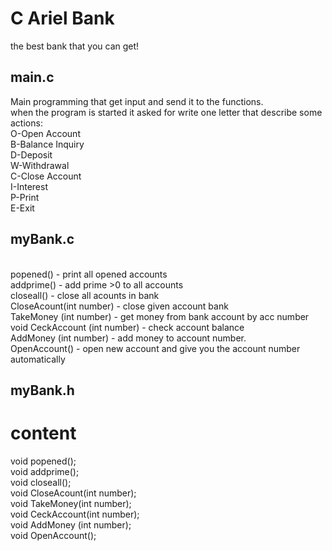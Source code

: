 # C Ariel Bank
the best bank that you can get!
## main.c
Main programming that get input and send it to the functions.
<br />
when the program is started it asked for write one letter that describe some actions:
<br />
O-Open Account
<br />
B-Balance Inquiry
<br />
D-Deposit
<br />
W-Withdrawal
<br />
C-Close Account
<br />
I-Interest
<br />
P-Print
<br />
E-Exit
<br />

        
## myBank.c
<br />
popened() - print all opened accounts
<br />
addprime() - add prime >0 to all accounts
<br />
closeall() - close all acounts in bank
<br />
CloseAcount(int number) - close given account bank
<br />
TakeMoney (int number) - get money from bank account by acc number
<br />
void CeckAccount (int number) - check account balance
<br />
AddMoney (int number) - add money to account number.
<br />
OpenAccount() - open new account and give you the account number automatically

## myBank.h
# content
void popened();
<br />
void addprime();
<br />
void closeall();
<br />
void CloseAcount(int number);
<br />
void TakeMoney(int number);
<br />
void CeckAccount(int number);
<br />
void AddMoney (int number);
<br />
void OpenAccount();

